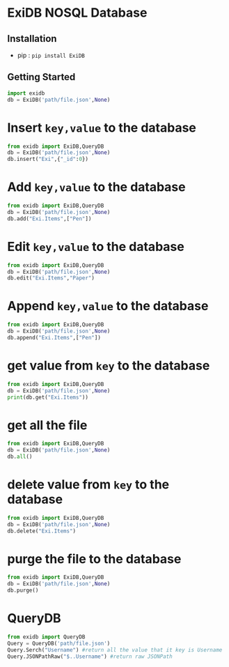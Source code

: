 # ExiDB NOSQL Database


## Installation

+ pip : `pip install ExiDB`

## Getting Started

```py
import exidb
db = ExiDB('path/file.json',None)
```

# Insert `key,value` to the database

```py
from exidb import ExiDB,QueryDB
db = ExiDB('path/file.json',None)
db.insert("Exi",{"_id":0})
```

# Add `key,value` to the database

```py
from exidb import ExiDB,QueryDB
db = ExiDB('path/file.json',None)
db.add("Exi.Items",["Pen"])
```

# Edit `key,value` to the database

```py
from exidb import ExiDB,QueryDB
db = ExiDB('path/file.json',None)
db.edit("Exi.Items","Paper")
```

# Append `key,value` to the database

```py
from exidb import ExiDB,QueryDB
db = ExiDB('path/file.json',None)
db.append("Exi.Items",["Pen"])
```

# get value from `key` to the database

```py
from exidb import ExiDB,QueryDB
db = ExiDB('path/file.json',None)
print(db.get("Exi.Items"))
```

# get all the file

```py
from exidb import ExiDB,QueryDB
db = ExiDB('path/file.json',None)
db.all()
```

# delete value from `key` to the database

```py
from exidb import ExiDB,QueryDB
db = ExiDB('path/file.json',None)
db.delete("Exi.Items")
```
# purge the file to the database

```python
from exidb import ExiDB,QueryDB
db = ExiDB('path/file.json',None)
db.purge()
```

# QueryDB

```py
from exidb import QueryDB
Query = QueryDB('path/file.json')
Query.Serch("Username") #return all the value that it key is Username
Query.JSONPathRaw("$..Username") #return raw JSONPath
```

